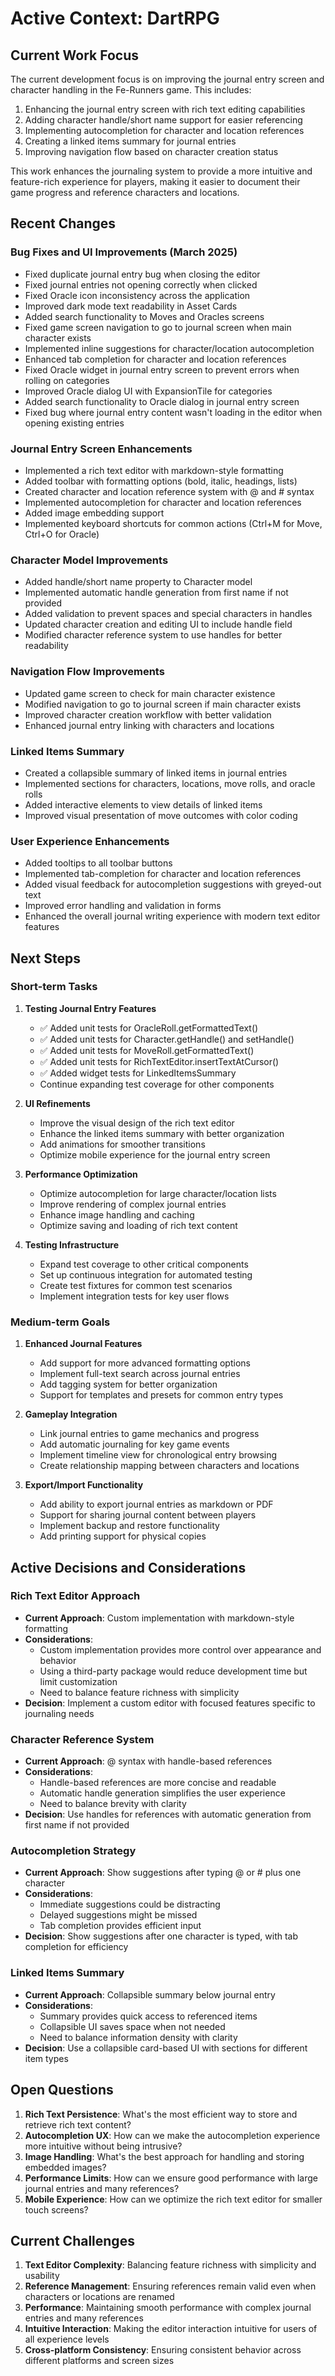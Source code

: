 # Active Context: DartRPG

## Current Work Focus

The current development focus is on improving the journal entry screen and character handling in the Fe-Runners game. This includes:

1. Enhancing the journal entry screen with rich text editing capabilities
2. Adding character handle/short name support for easier referencing
3. Implementing autocompletion for character and location references
4. Creating a linked items summary for journal entries
5. Improving navigation flow based on character creation status

This work enhances the journaling system to provide a more intuitive and feature-rich experience for players, making it easier to document their game progress and reference characters and locations.

## Recent Changes

### Bug Fixes and UI Improvements (March 2025)
- Fixed duplicate journal entry bug when closing the editor
- Fixed journal entries not opening correctly when clicked
- Fixed Oracle icon inconsistency across the application
- Improved dark mode text readability in Asset Cards
- Added search functionality to Moves and Oracles screens
- Fixed game screen navigation to go to journal screen when main character exists
- Implemented inline suggestions for character/location autocompletion
- Enhanced tab completion for character and location references
- Fixed Oracle widget in journal entry screen to prevent errors when rolling on categories
- Improved Oracle dialog UI with ExpansionTile for categories
- Added search functionality to Oracle dialog in journal entry screen
- Fixed bug where journal entry content wasn't loading in the editor when opening existing entries

### Journal Entry Screen Enhancements
- Implemented a rich text editor with markdown-style formatting
- Added toolbar with formatting options (bold, italic, headings, lists)
- Created character and location reference system with @ and # syntax
- Implemented autocompletion for character and location references
- Added image embedding support
- Implemented keyboard shortcuts for common actions (Ctrl+M for Move, Ctrl+O for Oracle)

### Character Model Improvements
- Added handle/short name property to Character model
- Implemented automatic handle generation from first name if not provided
- Added validation to prevent spaces and special characters in handles
- Updated character creation and editing UI to include handle field
- Modified character reference system to use handles for better readability

### Navigation Flow Improvements
- Updated game screen to check for main character existence
- Modified navigation to go to journal screen if main character exists
- Improved character creation workflow with better validation
- Enhanced journal entry linking with characters and locations

### Linked Items Summary
- Created a collapsible summary of linked items in journal entries
- Implemented sections for characters, locations, move rolls, and oracle rolls
- Added interactive elements to view details of linked items
- Improved visual presentation of move outcomes with color coding

### User Experience Enhancements
- Added tooltips to all toolbar buttons
- Implemented tab-completion for character and location references
- Added visual feedback for autocompletion suggestions with greyed-out text
- Improved error handling and validation in forms
- Enhanced the overall journal writing experience with modern text editor features

## Next Steps

### Short-term Tasks
1. **Testing Journal Entry Features**
   - ✅ Added unit tests for OracleRoll.getFormattedText()
   - ✅ Added unit tests for Character.getHandle() and setHandle()
   - ✅ Added unit tests for MoveRoll.getFormattedText()
   - ✅ Added unit tests for RichTextEditor.insertTextAtCursor()
   - ✅ Added widget tests for LinkedItemsSummary
   - Continue expanding test coverage for other components

2. **UI Refinements**
   - Improve the visual design of the rich text editor
   - Enhance the linked items summary with better organization
   - Add animations for smoother transitions
   - Optimize mobile experience for the journal entry screen

3. **Performance Optimization**
   - Optimize autocompletion for large character/location lists
   - Improve rendering of complex journal entries
   - Enhance image handling and caching
   - Optimize saving and loading of rich text content

4. **Testing Infrastructure**
   - Expand test coverage to other critical components
   - Set up continuous integration for automated testing
   - Create test fixtures for common test scenarios
   - Implement integration tests for key user flows

### Medium-term Goals
1. **Enhanced Journal Features**
   - Add support for more advanced formatting options
   - Implement full-text search across journal entries
   - Add tagging system for better organization
   - Support for templates and presets for common entry types

2. **Gameplay Integration**
   - Link journal entries to game mechanics and progress
   - Add automatic journaling for key game events
   - Implement timeline view for chronological entry browsing
   - Create relationship mapping between characters and locations

3. **Export/Import Functionality**
   - Add ability to export journal entries as markdown or PDF
   - Support for sharing journal content between players
   - Implement backup and restore functionality
   - Add printing support for physical copies

## Active Decisions and Considerations

### Rich Text Editor Approach
- **Current Approach**: Custom implementation with markdown-style formatting
- **Considerations**:
  - Custom implementation provides more control over appearance and behavior
  - Using a third-party package would reduce development time but limit customization
  - Need to balance feature richness with simplicity
- **Decision**: Implement a custom editor with focused features specific to journaling needs

### Character Reference System
- **Current Approach**: @ syntax with handle-based references
- **Considerations**:
  - Handle-based references are more concise and readable
  - Automatic handle generation simplifies the user experience
  - Need to balance brevity with clarity
- **Decision**: Use handles for references with automatic generation from first name if not provided

### Autocompletion Strategy
- **Current Approach**: Show suggestions after typing @ or # plus one character
- **Considerations**:
  - Immediate suggestions could be distracting
  - Delayed suggestions might be missed
  - Tab completion provides efficient input
- **Decision**: Show suggestions after one character is typed, with tab completion for efficiency

### Linked Items Summary
- **Current Approach**: Collapsible summary below journal entry
- **Considerations**:
  - Summary provides quick access to referenced items
  - Collapsible UI saves space when not needed
  - Need to balance information density with clarity
- **Decision**: Use a collapsible card-based UI with sections for different item types

## Open Questions

1. **Rich Text Persistence**: What's the most efficient way to store and retrieve rich text content?
2. **Autocompletion UX**: How can we make the autocompletion experience more intuitive without being intrusive?
3. **Image Handling**: What's the best approach for handling and storing embedded images?
4. **Performance Limits**: How can we ensure good performance with large journal entries and many references?
5. **Mobile Experience**: How can we optimize the rich text editor for smaller touch screens?

## Current Challenges

1. **Text Editor Complexity**: Balancing feature richness with simplicity and usability
2. **Reference Management**: Ensuring references remain valid even when characters or locations are renamed
3. **Performance**: Maintaining smooth performance with complex journal entries and many references
4. **Intuitive Interaction**: Making the editor interaction intuitive for users of all experience levels
5. **Cross-platform Consistency**: Ensuring consistent behavior across different platforms and screen sizes

